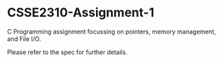 # CSSE2310-Assignment-1
C Programming assignment focussing on pointers, memory management, and File I/O.

Please refer to the spec for further details.
